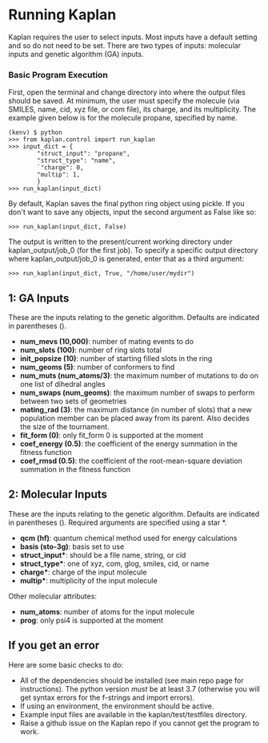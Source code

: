 # Running Kaplan

Kaplan requires the user to select inputs. Most inputs have
a default setting and so do not need to be set. There are
two types of inputs:  molecular inputs and genetic algorithm
(GA) inputs.

### Basic Program Execution

First, open the terminal and change directory into where the
output files should be saved. At minimum, the user must specify
the molecule (via SMILES, name, cid, xyz file, or com file), its
charge, and its multiplicity. The example given below is for
the molecule propane, specified by name.
```
(kenv) $ python
>>> from kaplan.control import run_kaplan
>>> input_dict = {
        "struct_input": "propane",
        "struct_type": "name",
        `"charge": 0,
        "multip": 1,
        }  
>>> run_kaplan(input_dict)
```
By default, Kaplan saves the final python ring object using pickle.
If you don't want to save any objects, input the second argument
as False like so:
 
`>>> run_kaplan(input_dict, False)`  

The output is written to the present/current working directory
under kaplan_output/job_0 (for the first job). To specify a
specific output directory where kaplan_output/job_0 is generated,
enter that as a third argument:

`>>> run_kaplan(input_dict, True, "/home/user/mydir")`  


## 1: GA Inputs

These are the inputs relating to the genetic algorithm. Defaults
are indicated in parentheses ().  
* **num_mevs (10,000)**: number of mating events to do
* **num_slots (100)**: number of ring slots total
* **init_popsize (10)**: number of starting filled slots in the ring
* **num_geoms (5)**: number of conformers to find
* **num_muts (num_atoms/3)**: the maximum number of mutations to do on one
list of dihedral angles
* **num_swaps (num_geoms)**: the maximum number of swaps to perform between
two sets of geometries
* **mating_rad (3)**: the maximum distance (in number of slots) that
a new population member can be placed away from its parent. Also decides
the size of the tournament.
* **fit_form (0)**: only fit_form 0 is supported at the moment
* **coef_energy (0.5)**: the coefficient of the energy summation in
the fitness function
* **coef_rmsd (0.5)**: the coefficient of the root-mean-square
deviation summation in the fitness function

## 2: Molecular Inputs

These are the inputs relating to the genetic algorithm. Defaults
are indicated in parentheses (). Required arguments are specified
using a star *. 
* **qcm (hf)**: quantum chemical method used for energy calculations
* **basis (sto-3g)**: basis set to use
* **struct_input\***: should be a file name, string, or cid
* **struct_type\***: one of xyz, com, glog, smiles, cid, or name
* **charge\***: charge of the input molecule
* **multip\***: multiplicity of the input molecule

Other molecular attributes:
* **num_atoms**: number of atoms for the input molecule
* **prog**: only psi4 is supported at the moment

## If you get an error

Here are some basic checks to do:  
* All of the dependencies should be installed (see main
repo page for instructions). The python version *must* be
at least 3.7 (otherwise you will get syntax errors for the
f-strings and import errors).
* If using an environment, the environment should be active.
* Example input files are available in the
kaplan/test/testfiles directory.
* Raise a github issue on the Kaplan repo if you cannot get
the program to work.

